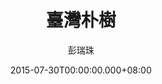 ---
issue: 132
title: 臺灣朴樹
author: 彭瑞珠
language: 四縣
date: 2015-07-30T00:00:00.000+08:00
topic: 文史
difficulty: 2
wikidata: Q98095967
wikidata_link: https://www.wikidata.org/wiki/Q98095967
---